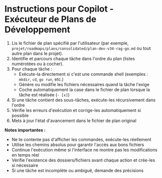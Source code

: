 # Instructions pour Copilot - Exécuteur de Plans de Développement

1. Lis le fichier de plan spécifié par l'utilisateur (par exemple, `projet/roadmaps/plans/consolidated/plan-dev-v34-rag-go.md` ou tout autre plan dans le projet).
2. Identifie et parcours chaque tâche dans l'ordre du plan (listes numérotées ou à cocher).
3. Pour chaque tâche :
   - Exécute-la directement si c'est une commande shell (exemples : `mkdir`, `cd`, `go run`, etc.)
   - Génère ou modifie les fichiers nécessaires quand la tâche l'exige
   - Coche automatiquement la case dans le fichier de plan lorsque la tâche est réalisée (`- [x]`)
4. Si une tâche contient des sous-tâches, exécute-les récursivement dans l'ordre
5. Vérifie les erreurs d'exécution et corrige-les automatiquement si possible
6. Mets à jour l'état d'avancement dans le fichier de plan original

**Notes importantes :**
- Ne te contente pas d'afficher les commandes, exécute-les réellement
- Utilise les chemins absolus pour garantir l'accès aux bons fichiers
- Continue l'exécution même si l'interface ne montre pas les modifications en temps réel
- Vérifie l'existence des dossiers/fichiers avant chaque action et crée-les si nécessaire
- Si une tâche est incomplète ou ambiguë, demande des précisions